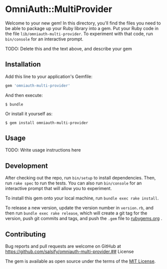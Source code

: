 # OmniAuth::MultiProvider

Welcome to your new gem! In this directory, you'll find the files you need to be
able to package up your Ruby library into a gem. Put your Ruby code in the file
`lib/omniauth-multi-provider`. To experiment with that code, run 
`bin/console` for an interactive prompt.

TODO: Delete this and the text above, and describe your gem

## Installation

Add this line to your application's Gemfile:

```ruby
gem 'omniauth-multi-provider'
```

And then execute:

    $ bundle

Or install it yourself as:

    $ gem install omniauth-multi-provider

## Usage

TODO: Write usage instructions here

## Development

After checking out the repo, run `bin/setup` to install dependencies. Then,
run `rake spec` to run the tests. You can also run `bin/console` for an
interactive prompt that will allow you to experiment.

To install this gem onto your local machine, run `bundle exec rake install`. 

To release a new version, update the version number in `version.rb`, and then
run `bundle exec rake release`, which will create a git tag for the version,
push git commits and tags, and push the `.gem` file to
[rubygems.org](https://rubygems.org)
.

## Contributing

Bug reports and pull requests are welcome on GitHub at
https://github.com/salsify/omniauth-multi-provider.## License

The gem is available as open source under the terms of the
[MIT License](http://opensource.org/licenses/MIT).

